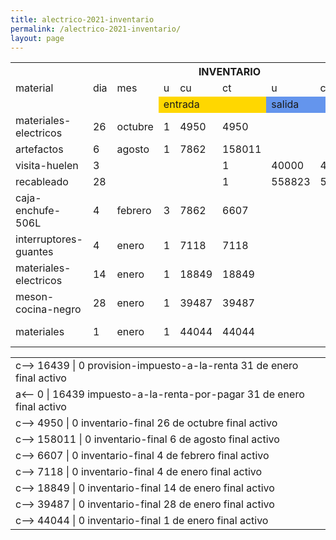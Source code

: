 ```yaml
--- 
title: alectrico-2021-inventario
permalink: /alectrico-2021-inventario/ 
layout: page
--- 
```


<table><tbody>
<tr> <th colspan='10'> INVENTARIO </th> </tr>
<tr> <td> material </td> <td>dia</td> <td>mes</td> <td>u</td> <td>cu</td> <td>ct</td> <td>u</td> <td>cu</td> <td>ct</td> <td>descripcion</td> </tr>
<tr> <td></td> <td></td> <td></td> <td style='background-color: gold' colspan='3'> entrada</td> <td style='background-color: cornflowerblue' colspan='3'>salida </td> </tr>
<tr> <td>materiales-electricos</td> <td>26</td> <td>octubre</td> <td>1</td> <td>4950</td> <td>4950</td> <td colspan='3'></td> <td>compra</td> </tr>
<tr> <td>artefactos</td> <td>6</td> <td>agosto</td> <td>1</td> <td>7862</td> <td>158011</td> <td colspan='3'></td> <td>compra</td> </tr>
<tr> <td>visita-huelen</td> <td>3</td> <td></td> <td></td> <td></td> <td>1</td> <td>40000</td> <td>40000</td> <td colspan='8'></td> <td>venta</td> </tr>
<tr> <td>recableado</td> <td>28</td> <td></td> <td></td> <td></td> <td>1</td> <td>558823</td> <td>558823</td> <td colspan='8'></td> <td>venta</td> </tr>
<tr> <td>caja-enchufe-506L</td> <td>4</td> <td>febrero</td> <td>3</td> <td>7862</td> <td>6607</td> <td colspan='3'></td> <td>compra</td> </tr>
<tr> <td>interruptores-guantes</td> <td>4</td> <td>enero</td> <td>1</td> <td>7118</td> <td>7118</td> <td colspan='3'></td> <td>compra</td> </tr>
<tr> <td>materiales-electricos</td> <td>14</td> <td>enero</td> <td>1</td> <td>18849</td> <td>18849</td> <td colspan='3'></td> <td>compra</td> </tr>
<tr> <td>meson-cocina-negro</td> <td>28</td> <td>enero</td> <td>1</td> <td>39487</td> <td>39487</td> <td colspan='3'></td> <td>compra</td> </tr>
<tr> <td>materiales</td> <td>1</td> <td>enero</td> <td>1</td> <td>44044</td> <td>44044</td> <td colspan='3'></td> <td>asiento-inicial</td> </tr>
</tbody></table>
<table><tbody>
<tr><td> c-->	16439	|	0	provision-impuesto-a-la-renta	31 de enero	final	activo</td></tr>
<tr><td>a<--	0	|	16439	impuesto-a-la-renta-por-pagar	31 de enero	final	activo</td></tr>
<tr><td> c-->	4950	|	0	inventario-final	26 de octubre	final	activo</td></tr>
<tr><td> c-->	158011	|	0	inventario-final	6 de agosto	final	activo</td></tr>
<tr><td> c-->	6607	|	0	inventario-final	4 de febrero	final	activo</td></tr>
<tr><td> c-->	7118	|	0	inventario-final	4 de enero	final	activo</td></tr>
<tr><td> c-->	18849	|	0	inventario-final	14 de enero	final	activo</td></tr>
<tr><td> c-->	39487	|	0	inventario-final	28 de enero	final	activo</td></tr>
<tr><td> c-->	44044	|	0	inventario-final	1 de enero	final	activo</td></tr>
</tbody></table>
